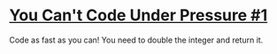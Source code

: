 # [You Can't Code Under Pressure #1](https://www.codewars.com/kata/you-cant-code-under-pressure-number-1 "https://www.codewars.com/kata/53ee5429ba190077850011d4")

Code as fast as you can! You need to double the integer and return it.